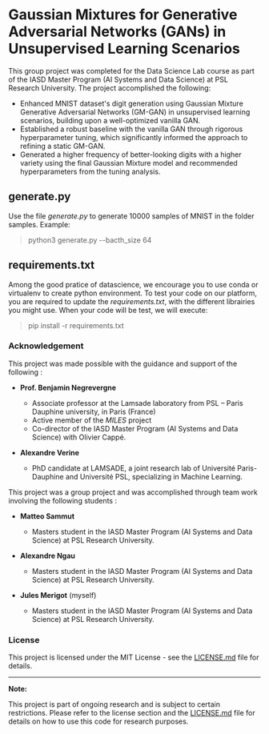 # Gaussian Mixtures for Generative Adversarial Networks (GANs) in Unsupervised Learning Scenarios

This group project was completed for the Data Science Lab course as part of the IASD Master Program (AI Systems and Data Science) at PSL Research University.
The project accomplished the following:
- Enhanced MNIST dataset's digit generation using Gaussian Mixture Generative Adversarial Networks (GM-GAN) in unsupervised learning scenarios, building upon a well-optimized vanilla GAN.
- Established a robust baseline with the vanilla GAN through rigorous hyperparameter tuning, which significantly informed the approach to refining a static GM-GAN.
- Generated a higher frequency of better-looking digits with a higher variety using the final Gaussian Mixture model and recommended hyperparameters from the tuning analysis.

## generate.py
Use the file *generate.py* to generate 10000 samples of MNIST in the folder samples. 
Example:
  > python3 generate.py --bacth_size 64

## requirements.txt
Among the good pratice of datascience, we encourage you to use conda or virtualenv to create python environment. 
To test your code on our platform, you are required to update the *requirements.txt*, with the different librairies you might use. 
When your code will be test, we will execute: 
  > pip install -r requirements.txt

### Acknowledgement

This project was made possible with the guidance and support of the following :
 
- **Prof. Benjamin Negrevergne**
  - Associate professor at the Lamsade laboratory from PSL – Paris Dauphine university, in Paris (France)
  - Active member of the *MILES* project
  - Co-director of the IASD Master Program (AI Systems and Data Science) with Olivier Cappé.

- **Alexandre Verine**
  - PhD candidate at LAMSADE, a joint research lab of Université Paris-Dauphine and Université PSL, specializing in Machine Learning.

This project was a group project and was accomplished through team work involving the following students :

- **Matteo Sammut**
  - Masters student in the IASD Master Program (AI Systems and Data Science) at PSL Research University.

- **Alexandre Ngau**
  - Masters student in the IASD Master Program (AI Systems and Data Science) at PSL Research University.

- **Jules Merigot** (myself)
  - Masters student in the IASD Master Program (AI Systems and Data Science) at PSL Research University.

### License

This project is licensed under the MIT License - see the [LICENSE.md](LICENSE.md) file for details.

---

**Note:**

This project is part of ongoing research and is subject to certain restrictions. Please refer to the license section and the [LICENSE.md](LICENSE.md) file for details on how to use this code for research purposes.

